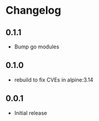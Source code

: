 # Changelog

## 0.1.1
* Bump go modules

## 0.1.0
* rebuild to fix CVEs in alpine:3.14

## 0.0.1
* Initial release